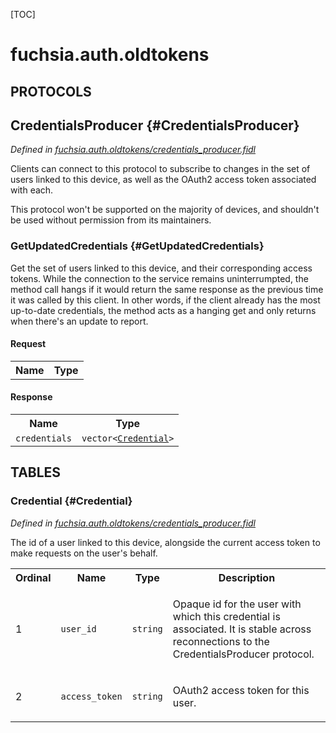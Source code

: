 [TOC]

# fuchsia.auth.oldtokens


## **PROTOCOLS**

## CredentialsProducer {#CredentialsProducer}
*Defined in [fuchsia.auth.oldtokens/credentials_producer.fidl](https://fuchsia.googlesource.com/fuchsia/+/master/sdk/fidl/fuchsia.auth.oldtokens/credentials_producer.fidl#25)*

<p>Clients can connect to this protocol to subscribe to changes in the set of
users linked to this device, as well as the OAuth2 access token associated
with each.</p>
<p>This protocol won't be supported on the majority of devices, and shouldn't
be used without permission from its maintainers.</p>

### GetUpdatedCredentials {#GetUpdatedCredentials}

<p>Get the set of users linked to this device, and their corresponding access
tokens. While the connection to the service remains uninterrumpted, the
method call hangs if it would return the same response as the previous
time it was called by this client. In other words, if the client already
has the most up-to-date credentials, the method acts as a hanging get and
only returns when there's an update to report.</p>

#### Request
<table>
    <tr><th>Name</th><th>Type</th></tr>
    </table>


#### Response
<table>
    <tr><th>Name</th><th>Type</th></tr>
    <tr>
            <td><code>credentials</code></td>
            <td>
                <code>vector&lt;<a class='link' href='#Credential'>Credential</a>&gt;</code>
            </td>
        </tr></table>







## **TABLES**

### Credential {#Credential}


*Defined in [fuchsia.auth.oldtokens/credentials_producer.fidl](https://fuchsia.googlesource.com/fuchsia/+/master/sdk/fidl/fuchsia.auth.oldtokens/credentials_producer.fidl#9)*

<p>The id of a user linked to this device, alongside the current access token
to make requests on the user's behalf.</p>


<table>
    <tr><th>Ordinal</th><th>Name</th><th>Type</th><th>Description</th></tr>
    <tr>
            <td>1</td>
            <td><code>user_id</code></td>
            <td>
                <code>string</code>
            </td>
            <td><p>Opaque id for the user with which this credential is associated. It is
stable across reconnections to the CredentialsProducer protocol.</p>
</td>
        </tr><tr>
            <td>2</td>
            <td><code>access_token</code></td>
            <td>
                <code>string</code>
            </td>
            <td><p>OAuth2 access token for this user.</p>
</td>
        </tr></table>











